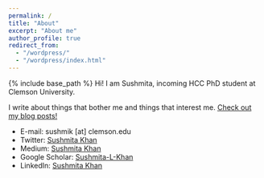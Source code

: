 ```yaml
---
permalink: /
title: "About"
excerpt: "About me"
author_profile: true
redirect_from: 
  - "/wordpress/"
  - "/wordpress/index.html"
---
```


{% include base_path %}
Hi! I am Sushmita, incoming HCC PhD student at Clemson University.

I write about things that bother me and things that interest me. <u><a href="https://medium.com/@sushmita_khan">Check out my blog posts! </a></u>

* E-mail: sushmik [at] clemson.edu
* Twitter: [Sushmita Khan](http://twitter.com/sushmitalkhan)
* Medium: [Sushmita Khan](https://medium.com/@sushmita_khan)
* Google Scholar: [Sushmita-L-Khan](https://scholar.google.com/citations?user=QAn9xN8AAAAJ&hl=en)
* LinkedIn: [Sushmita Khan](https://www.linkedin.com/in/sushmitakhan/)
<!-- * Medium: [sushmita_khan](https://medium.com/@sushmita_khan) -->